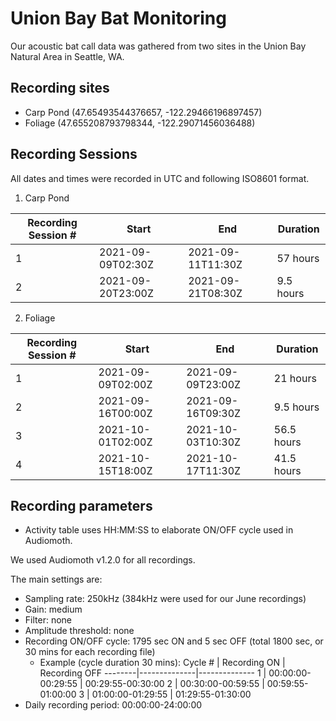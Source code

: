 # Union Bay Bat Monitoring

Our acoustic bat call data was gathered from two sites in the Union Bay Natural Area in Seattle, WA.

## Recording sites
- Carp Pond (47.65493544376657, -122.29466196897457)
- Foliage (47.655208793798344, -122.29071456036488)


## Recording Sessions
All dates and times were recorded in UTC and following ISO8601 format.

1) Carp Pond

Recording Session # | Start | End | Duration
--------------------|-------|-----|---------
1 | 2021-09-09T02:30Z | 2021-09-11T11:30Z | 57 hours
2 | 2021-09-20T23:00Z | 2021-09-21T08:30Z | 9.5 hours

2) Foliage

Recording Session # | Start | End | Duration
--------------------|-------|-----|---------
1 | 2021-09-09T02:00Z | 2021-09-09T23:00Z | 21 hours
2 | 2021-09-16T00:00Z | 2021-09-16T09:30Z | 9.5 hours
3 | 2021-10-01T02:00Z | 2021-10-03T10:30Z | 56.5 hours
4 | 2021-10-15T18:00Z | 2021-10-17T11:30Z | 41.5 hours

## Recording parameters
- Activity table uses HH:MM:SS to elaborate ON/OFF cycle used in Audiomoth.

We used Audiomoth v1.2.0 for all recordings.

The main settings are:
- Sampling rate: 250kHz (384kHz were used for our June recordings)
- Gain: medium
- Filter: none
- Amplitude threshold: none
- Recording ON/OFF cycle: 1795 sec ON and 5 sec OFF (total 1800 sec, or 30 mins for each recording file)
	- Example (cycle duration 30 mins):
		Cycle # | Recording ON | Recording OFF
		--------|--------------|--------------
		1 | 00:00:00-00:29:55 | 00:29:55-00:30:00
		2 | 00:30:00-00:59:55 | 00:59:55-01:00:00
		3 | 01:00:00-01:29:55 | 01:29:55-01:30:00
- Daily recording period: 00:00:00-24:00:00

